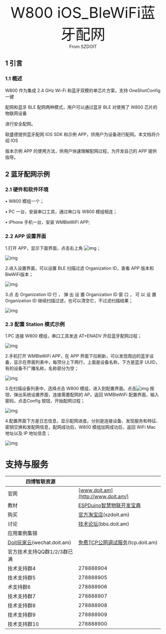 <center><font size=10> W800 iOS_BleWiFi蓝牙配网 </center></font>
<center> From SZDOIT</center>



## 1 引言

### 1.1 概述

W800 作为集成 2.4 GHz Wi-Fi 和蓝牙双模的单芯片方案，支持 OneShotConfig 一键

配网和蓝牙 BLE 配网两种模式，用户可以通过蓝牙 BLE 对使用了 W800 芯片的物联网设备

进行安全配网。

联盛德提供蓝牙配网 IOS SDK 和示例 APP，供用户为设备进行配网。本文档将介绍 IOS

版本示例 APP 的使用方法，供用户快速理解配网过程，为开发自己的 APP 提供指导。

## 2 蓝牙配网示例

### 2.1 硬件和软件环境

• W800 模组一个；

• PC 一台，安装串口工具，通过串口与 W800 模组相连；

• iPhone 手机一台，安装 WMBleWiFi APP;

### 2.2 APP 设置界面

1.打开 APP，显示下面界面，点击右上角 ![img](https://github.com/SmartArduino/zhdocs/raw/master/zhW_Series/W800/config_net/iOS/wps1.png)；

![img](https://github.com/SmartArduino/zhdocs/raw/master/zhW_Series/W800/config_net/iOS/wps2.png)

2.进入设置界面，可以设置 BLE 扫描过滤 Organization ID，查看 APP 版本和 BleWiFi版本；

![img](https://github.com/SmartArduino/zhdocs/raw/master/zhW_Series/W800/config_net/iOS/wps3.png)

3.点 击 Organization ID 行 ， 弹 出 设 置 Organization ID 窗 口 ， 可 以 设 置Organization ID 继续扫描过滤，也可以清空它，不过滤扫描结果；

![img](https://github.com/SmartArduino/zhdocs/raw/master/zhW_Series/W800/config_net/iOS/wps4.png)

### 2.3 配置 Station 模式示例

1.PC 连接 W800 模组，串口工具发送 AT+ENADV 开启蓝牙配网过程；

![img](https://github.com/SmartArduino/zhdocs/raw/master/zhW_Series/W800/config_net/iOS/wps5.png)

2.手机打开 WMBleWiFi APP，在 APP 界面下拉刷新，可以发现周边的蓝牙设备，显示在界面列表中，每项分上下两行，上面是设备名称，下方是蓝牙 UUID，有的设备不广播名称，名称部分为空；

![img](https://github.com/SmartArduino/zhdocs/raw/master/zhW_Series/W800/config_net/iOS/wps6.png)

3.在扫描设备列表中，选择点击 W800 模组，进入到配置界面。点击![img](https://github.com/SmartArduino/zhdocs/raw/master/zhW_Series/W800/config_net/iOS/wps7.png) 按钮，弹出系统设置界面，连接需要配网的 AP，返回 WMBleWiFi 配置界面，输入密码，点击Config 按钮，开始配网过程；

![img](https://github.com/SmartArduino/zhdocs/raw/master/zhW_Series/W800/config_net/iOS/wps8.png)

4.配置界面下方是日志信息，显示配网进度。分别是连接设备、发现服务和特征、密钥交换和发配网信息，配网成功后，W800 模组加网成功后，返回 WiFi Mac 地址以及 IP 地址信息；

![img](https://github.com/SmartArduino/zhdocs/raw/master/zhW_Series/W800/config_net/iOS/wps9.png)



# 支持与服务

| 四博智联资源                                        |                                                              |
| --------------------------------------------------- | ------------------------------------------------------------ |
| 官网                                                | [www.doit.am](http://www.doit.am/)                           |
| 教材                                                | [ESPDuino智慧物联开发宝典](https://item.taobao.com/item.htm?spm=a1z10.3-c.w4002-7420449993.9.Bgp1Ll&id=520583000610) |
| 购买                                                | [官方淘宝店](https://szdoit.taobao.com/)(szdoit.am)          |
| 讨论                                                | [技术论坛](http://bbs.doit.am/forum.php)(bbs.doit.am)        |
| 应用案例集锦                                        |                                                              |
| [Doit玩家云](http://wechat.doit.am)(wechat.doit.am) | [免费TCP公网调试服务](http://tcp.doit.am)(tcp.doit.am)       |
| 官方技术支持QQ群1/2/3群已满                         |                                                              |
| 技术支持群4                                         | 278888904                                                    |
| 技术支持群5                                         | 278888905                                                    |
| 术支持群6                                           | 278888906                                                    |
| 技术支持群7                                         | 278888907                                                    |
| 技术支持群8                                         | 278888908                                                    |
| 技术支持群9                                         | 278888909                                                    |
| 技术支持群10                                        | 278888900                                                    |